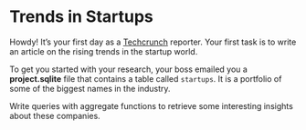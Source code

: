 # Trends in Startups

Howdy! It’s your first day as a <a href = "https://techcrunch.com/">Techcrunch</a> reporter. Your first task is to write an article on the rising trends in the startup world.

To get you started with your research, your boss emailed you a **project.sqlite** file that contains a table called ```startups```. It is a portfolio of some of the biggest names in the industry.

Write queries with aggregate functions to retrieve some interesting insights about these companies.
